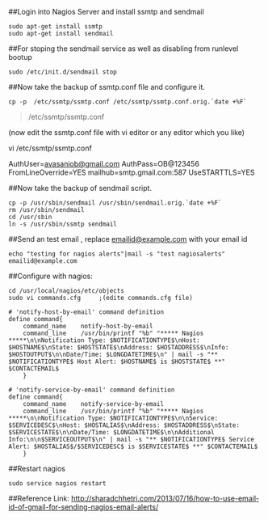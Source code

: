 ##Login into Nagios Server and install ssmtp and sendmail

```
sudo apt-get install ssmtp
sudo apt-get install sendmail
```

##For stoping the sendmail service as well as disabling from runlevel bootup
```
sudo /etc/init.d/sendmail stop
```

##Now take the backup of ssmtp.conf file and configure it.
```
cp -p  /etc/ssmtp/ssmtp.conf /etc/ssmtp/ssmtp.conf.orig.`date +%F`
```

> /etc/ssmtp/ssmtp.conf 

(now edit the ssmtp.conf file with vi editor or any editor which you like)

vi /etc/ssmtp/ssmtp.conf 

AuthUser=avasaniob@gmail.com
AuthPass=OB@123456
FromLineOverride=YES
mailhub=smtp.gmail.com:587
UseSTARTTLS=YES

##Now take the backup of sendmail script.
```
cp -p /usr/sbin/sendmail /usr/sbin/sendmail.orig.`date +%F`
rm /usr/sbin/sendmail
cd /usr/sbin
ln -s /usr/sbin/ssmtp sendmail
```

##Send an test email , replace emailid@example.com with your email id
```
echo "testing for nagios alerts"|mail -s "test nagiosalerts" emailid@example.com
```

##Configure with nagios:
```
cd /usr/local/nagios/etc/objects
sudo vi commands.cfg     ;(edite commands.cfg file)

# 'notify-host-by-email' command definition
define command{
	command_name	notify-host-by-email
	command_line	/usr/bin/printf "%b" "***** Nagios *****\n\nNotification Type: $NOTIFICATIONTYPE$\nHost: $HOSTNAME$\nState: $HOSTSTATE$\nAddress: $HOSTADDRESS$\nInfo: $HOSTOUTPUT$\n\nDate/Time: $LONGDATETIME$\n" | mail -s "** $NOTIFICATIONTYPE$ Host Alert: $HOSTNAME$ is $HOSTSTATE$ **" $CONTACTEMAIL$
	}

# 'notify-service-by-email' command definition
define command{
	command_name	notify-service-by-email
	command_line	/usr/bin/printf "%b" "***** Nagios *****\n\nNotification Type: $NOTIFICATIONTYPE$\n\nService: $SERVICEDESC$\nHost: $HOSTALIAS$\nAddress: $HOSTADDRESS$\nState: $SERVICESTATE$\n\nDate/Time: $LONGDATETIME$\n\nAdditional Info:\n\n$SERVICEOUTPUT$\n" | mail -s "** $NOTIFICATIONTYPE$ Service Alert: $HOSTALIAS$/$SERVICEDESC$ is $SERVICESTATE$ **" $CONTACTEMAIL$
	}
```

##Restart nagios
```
sudo service nagios restart
```


##Reference Link: http://sharadchhetri.com/2013/07/16/how-to-use-email-id-of-gmail-for-sending-nagios-email-alerts/

